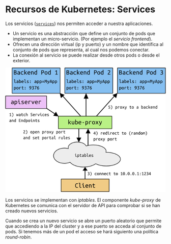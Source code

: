# Recursos de Kubernetes: Services

Los servicios ([`services`](https://kubernetes.io/docs/concepts/services-networking/service/)) nos permiten acceder a nuestra aplicaciones.

* Un servicio es una abstracción que define un conjunto de pods que implementan un micro-servicio. (Por ejemplo el *servicio frontend*).
* Ofrecen una dirección virtual (ip y puerto) y un nombre que identifica al conjunto de pods que representa, al cual nos podemos conectar.
* La conexión al servicio se puede realizar desde otros pods o desde el exterior.

![services](img/services.png)

Los servicios se implementan con *iptables*. El componente *kube-proxy* de Kubernetes se comunica con el servidor de API para comprobar si se han creado nuevos servicios. 

Cuando se crea un nuevo servicio se abre un puerto aleatorio que permite que accediendo a la IP del cluster y a ese puerto se acceda al conjunto de pods. Si tenemos más de un pod el acceso se hará siguiento una política *round-robin*.
